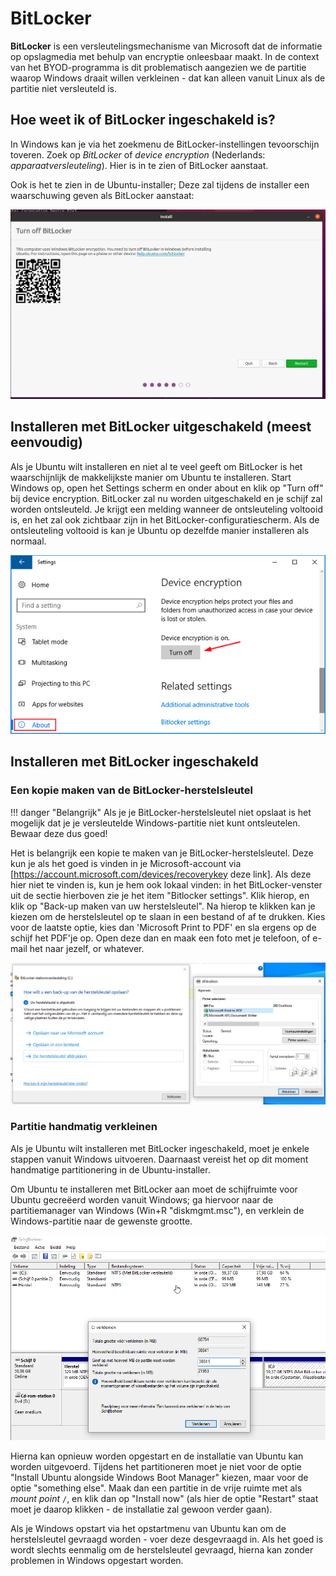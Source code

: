 # BitLocker

**BitLocker** is een versleutelingsmechanisme van Microsoft dat de informatie op opslagmedia met behulp van encryptie onleesbaar maakt. In de context van het BYOD-programma is dit problematisch aangezien we de partitie waarop Windows draait willen verkleinen - dat kan alleen vanuit Linux als de partitie niet versleuteld is.

## Hoe weet ik of BitLocker ingeschakeld is?
In Windows kan je via het zoekmenu de BitLocker-instellingen tevoorschijn toveren. Zoek op *BitLocker* of *device encryption* (Nederlands: *apparaatversleuteling*). Hier is in te zien of BitLocker aanstaat.

Ook is het te zien in de Ubuntu-installer; Deze zal tijdens de installer een waarschuwing geven als BitLocker aanstaat:

![Ubuntu installer BitLocker warning](../assets/2004-bitlocker.png)


## Installeren met BitLocker uitgeschakeld (meest eenvoudig)

Als je Ubuntu wilt installeren en niet al te veel geeft om BitLocker is het waarschijnlijk de makkelijkste manier om Ubuntu te installeren. Start Windows op, open het Settings scherm en onder about en klik op "Turn off" bij device encryption. BitLocker zal nu worden uitgeschakeld en je schijf zal worden ontsleuteld. Je krijgt een melding wanneer de ontsleuteling voltooid is, en het zal ook zichtbaar zijn in het BitLocker-configuratiescherm. Als de ontsleuteling voltooid is kan je Ubuntu op dezelfde manier installeren als normaal.

![BitLocker settings](../assets/bitlocker-settings.png)

## Installeren met BitLocker ingeschakeld
### Een kopie maken van de BitLocker-herstelsleutel

!!! danger "Belangrijk"
    Als je je BitLocker-herstelsleutel niet opslaat is het mogelijk dat je je versleutelde Windows-partitie niet kunt ontsleutelen. Bewaar deze dus goed!

Het is belangrijk een kopie te maken van je BitLocker-herstelsleutel. Deze kun je als het goed is vinden in je Microsoft-account via [https://account.microsoft.com/devices/recoverykey deze link]. Als deze hier niet te vinden is, kun je hem ook lokaal vinden: in het BitLocker-venster uit de sectie hierboven zie je het item "Bitlocker settings". Klik hierop, en klik op "Back-up maken van uw herstelsleutel". Na hierop te klikken kan je kiezen om de herstelsleutel op te slaan in een bestand of af te drukken. Kies voor de laatste optie, kies dan 'Microsoft Print to PDF' en sla ergens op de schijf het PDF'je op. Open deze dan en maak een foto met je telefoon, of e-mail het naar jezelf, or whatever.

![BitLocker recovery sleutel exporteren](../assets/bitlocker-export-recovery.png)

### Partitie handmatig verkleinen

Als je Ubuntu wilt installeren met BitLocker ingeschakeld, moet je enkele stappen vanuit Windows uitvoeren. Daarnaast vereist het op dit moment handmatige partitionering in de Ubuntu-installer.

Om Ubuntu te installeren met BitLocker aan moet de schijfruimte voor Ubuntu gecreëerd worden vanuit Windows; ga hiervoor naar de partitiemanager van Windows (Win+R "diskmgmt.msc"), en verklein de Windows-partitie naar de gewenste grootte.

![Disk partitie verkleinen](../assets/bitlocker-resize-partition.png)

Hierna kan opnieuw worden opgestart en de installatie van Ubuntu kan worden uitgevoerd. Tijdens het partitioneren moet je niet voor de optie "Install Ubuntu alongside Windows Boot Manager" kiezen, maar voor de optie "something else". Maak dan een partitie in de vrije ruimte met als *mount point* `/`, en klik dan op "Install now" (als hier de optie "Restart" staat moet je daarop klikken - de installatie zal gewoon verder gaan).

Als je Windows opstart via het opstartmenu van Ubuntu kan om de herstelsleutel gevraagd worden - voer deze desgevraagd in. Als het goed is wordt slechts eenmalig om de herstelsleutel gevraagd, hierna kan zonder problemen in Windows opgestart worden.

